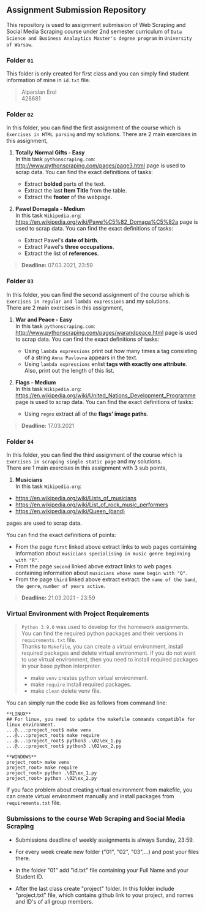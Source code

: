 ## Assignment Submission Repository

This repository is used to assignment submission of Web Scraping and Social Media Scraping course under 2nd semester curriculum of 
``Data Science and Business Analaytics Master's degree program`` in ``University of Warsaw``.

### Folder ```01```
This folder is only created for first class and you can simply find student information of mine in `id.txt` file.
> Alparslan Erol \
> 428681

### Folder ``02``
In this folder, you can find the first assignment of the course which is ``Exercises in HTML parsing`` and my solutions.
There are 2 main exercises in this assignment,
1.  **Totally Normal Gifts - Easy**\
In this task ``pythonscraping.com``: http://www.pythonscraping.com/pages/page3.html page is used to scrap data. You can find the exact
definitions of tasks:
    - Extract **bolded** parts of the text.
    - Extract the last **Item Title** from the table.
    - Extract the **footer** of the webpage.
    
2.  **Pawel Domagala - Medium**\
In this task ``Wikipedia.org``: https://en.wikipedia.org/wiki/Pawe%C5%82_Domaga%C5%82a page is used to scrap data. You can find the exact
definitions of tasks:
    - Extract Pawel's **date of birth**.
    - Extract Pawel's **three occupations**.
    - Extract the list of **references**.
    
> **Deadline:** 07.03.2021, 23:59

### Folder ``03``
In this folder, you can find the second assignment of the course which is ``Exercises in regular and lambda expressions``
and my solutions.\
There are 2 main exercises in this assignment,
1.  **War and Peace - Easy**\
In this task ``pythonscraping.com``: http://www.pythonscraping.com/pages/warandpeace.html page is used to scrap data. You can find the exact
definitions of tasks:
    - Using ``lambda expressions`` print out how many times a tag consisting of a string ``Anna Pavlovna`` appears in the text.
    - Using ``lambda expressions`` enlist **tags with exactly one attribute**. Also, print out the length of this list.
    
2.  **Flags - Medium**\
In this task ``Wikipedia.org``: https://en.wikipedia.org/wiki/United_Nations_Development_Programme page is used to scrap data. You can find the exact
definitions of tasks:
    - Using ``regex`` extract all of the **flags' image paths**.
    
> **Deadline:** 17.03.2021

### Folder ``04``
In this folder, you can find the third assignment of the course which is ``Exercises in scraping single static page``
and my solutions.\
There are 1 main exercises in this assignment with 3 sub points,
1.  **Musicians**\
In this task ``Wikipedia.org``: 
-   https://en.wikipedia.org/wiki/Lists_of_musicians
-   https://en.wikipedia.org/wiki/List_of_rock_music_performers
-   https://en.wikipedia.org/wiki/Queen_(band)

pages are used to scrap data.

You can find the exact definitions of points:
- From the page ``first`` linked above extract links to web pages containing information about ``musicians specialising in music
 genre beginning with "R"``. 
- From the page ``second`` linked above extract links to web pages containing information about ``musicians whose name begin with "Q"``.
- From the page ``third`` linked above extract extract: the ``name of the band``, ``the genre``, ``number of years active``.
    
> **Deadline:** 21.03.2021 - 23:59

### Virtual Environment with Project Requirements
> ``Python 3.9.0`` was used to develop for the homework assignments.\
> You can find the required python packages and their versions in ``requirements.txt`` file.\
> Thanks to ``Makefile``, you can create a virtual environment, install required packages and delete virtual environment.
> If you do not want to use virtual environment, then you need to install required packages in your base python interpreter.
> * make ``venv`` creates python virtual environment.
> * make ``require`` install required packages.
> * make ``clean`` delete venv file.

You can simply run the code like as follows from command line:
```console
**LINUX**
## For linux, you need to update the makefile commands compatible for linux environment.
...@...:project_root$ make venv
...@...:project_root$ make require
...@...:project_root$ python3 .\02\ex_1.py
...@...:project_root$ python3 .\02\ex_2.py

**WINDOWS**
project_root> make venv
project_root> make require
project_root> python .\02\ex_1.py
project_root> python .\02\ex_2.py
```
If you face problem about creating virtual environment from makefile, you can create virtual environment manually and
install packages from ``requirements.txt`` file.

### Submissions to the course Web Scraping and Social Media Scraping

* Submissions deadline of weekly assignments is always Sunday, 23:59. 

* For every week create new folder ("01", "02", "03",...) and post your files there.

* In the folder "01" add "id.txt" file containing your Full Name and your Student ID.

* After the last class create "project" folder. In this folder include "project.txt" file, which contains github link to your project, and names and ID's of all group members.
